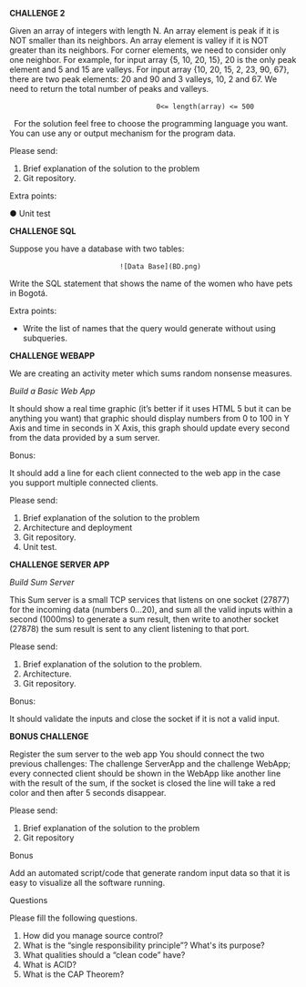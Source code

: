 **CHALLENGE 2**

Given an array of integers with length N. An array element is peak if it is NOT smaller than its neighbors. An array element is valley if it is NOT greater than its neighbors. For corner elements, we need to consider only one neighbor. For example, for input array {5, 10, 20, 15}, 20 is the only peak element and 5 and 15 are valleys. For input array {10, 20, 15, 2, 23, 90, 67}, there are two peak elements: 20 and 90 and 3 valleys, 10, 2 and 67. We need to return the total number of peaks and valleys.

                                        0<= length(array) <= 500
 
For the solution feel free to choose the programming language you want. You can use any or output mechanism for the program data. 

Please send:
1. Brief explanation of the solution to the problem
2. Git repository.

Extra points:

● Unit test


**CHALLENGE SQL**

Suppose you have a database with two tables:

                               ![Data Base](BD.png)

Write the SQL statement that shows the name of the women who have pets in Bogotá.

Extra points:
- Write the list of names that the ​query​ would generate without using ​subqueries​.

**CHALLENGE WEBAPP**

We are creating an activity meter which sums random nonsense measures.

*Build a Basic Web App*

It should show a real time graphic (it’s better if it uses HTML 5 but it can be anything you want) that graphic should display numbers from 0 to 100 in Y Axis and time in seconds in X Axis, this 
graph should update every second from the data provided by a sum server.

Bonus:

It should add a line for each client connected to the web app in the case you support multiple connected clients.

Please send:

1. Brief explanation of the solution to the problem
2. Architecture and deployment
3. Git repository.
4. Unit test.

**CHALLENGE SERVER APP**

*Build Sum Server*

This Sum server is a small TCP services that listens on one socket (27877) for the incoming data
(numbers 0...20), and sum all the valid inputs within a second (1000ms) to generate a sum result,
then write to another socket (27878) the sum result is sent to any client listening to that port.

Please send:

1. Brief explanation of the solution to the problem.
2. Architecture.
3. Git repository.

Bonus:

It should validate the inputs and close the socket if it is not a valid input.

**BONUS CHALLENGE**

Register the sum server to the web app
You should connect the two previous challenges: The challenge ServerApp and the challenge 
WebApp; every connected client should be shown in the WebApp like another line with the result 
of the sum, if the socket is closed the line will take a red color and then after 5 seconds disappear.

Please send:

1. Brief explanation of the solution to the problem
2. Git repository

Bonus 

Add an automated script/code that generate random input data so that it is easy to visualize all
the software running.

Questions 

Please fill the following questions.

1. How did you manage source control?
2. What is the “single responsibility principle”? What's its purpose?
3. What qualities should a “clean code” have?
4. What is ACID?
5. What is the CAP Theorem?